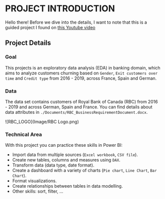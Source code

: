 # PROJECT INTRODUCTION
  
Hello there!
Before we dive into the details, I want to note that this is a guided project I found on [this Youtube video](https://www.youtube.com/watch?v=aXNhtcQ4nEU&list=PL56IqxApwmshtCfbFu1Ojx0GyYx3YVZJB&index=1)

## Project Details

### Goal
This projects is an exploratory data analysis (EDA) in banking domain, which aims to analyze customers churning based on `Gender`, `Exit customers over time` and `Credit type` from 2016 - 2019, across France, Spain and German.

### Data
The data set contains customers of Royal Bank of Canada (RBC) from 2016 - 2019 and across German, Spain and France.
You can find details about data attributes in `./Documents/RBC_BusinessRequirementDocument.docx`.

![RBC_LOGO](Image/RBC Logo.png)

### Technical Area
With this project you can practice these skills in Power BI:
  * Import data from multiple sources (`Excel workbook`, `CSV file`).
  * Create new tables, columns and measures using `DAX`.
  * Transform data (data type, date format).
  * Create a dashboard with a variety of charts (`Pie chart`, `Line Chart`, `Bar Chart`).
  * Format visualizations.
  * Create relationships between tables in data modelling.
  * Other skills: sort, filter, ...

